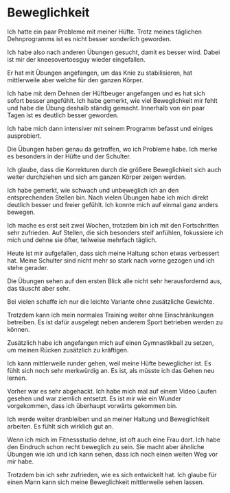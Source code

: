 # Beweglichkeit

Ich hatte ein paar Probleme mit meiner Hüfte. Trotz meines täglichen Dehnprogramms ist es nicht besser sonderlich geworden. 

Ich habe also nach anderen Übungen gesucht, damit es besser wird. Dabei ist mir der kneesovertoesguy wieder eingefallen.

Er hat mit Übungen angefangen, um das Knie zu stabilisieren, hat mittlerweile aber welche für den ganzen Körper.

Ich habe mit dem Dehnen der Hüftbeuger angefangen und es hat sich sofort besser angefühlt. Ich habe gemerkt, wie viel Beweglichkeit mir fehlt und habe die Übung deshalb ständig gemacht. Innerhalb von ein paar Tagen ist es deutlich besser geworden.

Ich habe mich dann intensiver mit seinem Programm befasst und einiges ausprobiert.

Die Übungen haben genau da getroffen, wo ich Probleme habe. Ich merke es besonders in der Hüfte und der Schulter.

Ich glaube, dass die Korrekturen durch die größere Beweglichkeit sich auch weiter durchziehen und sich am ganzen Körper zeigen werden.

Ich habe gemerkt, wie schwach und unbeweglich ich an den entsprechenden Stellen bin. Nach vielen Übungen habe ich mich direkt deutlich besser und freier gefühlt. Ich konnte mich auf einmal ganz anders bewegen.

Ich mache es erst seit zwei Wochen, trotzdem bin ich mit den Fortschritten sehr zufrieden. Auf Stellen, die sich besonders steif anfühlen, fokussiere ich mich und dehne sie öfter, teilweise mehrfach täglich.

Heute ist mir aufgefallen, dass sich meine Haltung schon etwas verbessert hat. Meine Schulter sind nicht mehr so stark nach vorne gezogen und ich stehe gerader.

Die Übungen sehen auf den ersten Blick alle nicht sehr herausfordernd aus, das täuscht aber sehr.

Bei vielen schaffe ich nur die leichte Variante ohne zusätzliche Gewichte.

Trotzdem kann ich mein normales Training weiter ohne Einschränkungen betreiben. Es ist dafür ausgelegt neben anderem Sport betrieben werden zu können.

Zusätzlich habe ich angefangen mich auf einen Gymnastikball zu setzen, um meinen Rücken zusätzlich zu kräftigen.

Ich kann mittlerweile runder gehen, weil meine Hüfte beweglicher ist. Es fühlt sich noch sehr merkwürdig an. Es ist, als müsste ich das Gehen neu lernen.

Vorher war es sehr abgehackt. Ich habe mich mal auf einem Video Laufen gesehen und war ziemlich entsetzt. Es ist mir wie ein Wunder vorgekommen, dass ich überhaupt vorwärts gekommen bin.

Ich werde weiter dranbleiben und an meiner Haltung und Beweglichkeit arbeiten. Es fühlt sich wirklich gut an.

Wenn ich mich im Fitnessstudio dehne, ist oft auch eine Frau dort. Ich habe den Eindruch schon recht beweglich zu sein. Sie macht aber ähnliche Übungen wie ich und ich kann sehen, dass ich noch einen weiten Weg vor mir habe.

Trotzdem bin ich sehr zufrieden, wie es sich entwickelt hat. Ich glaube für einen Mann kann sich meine Beweglichkeit mittlerweile sehen lassen.